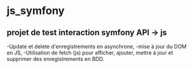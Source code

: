 # js_symfony
## projet de test interaction symfony API -> js
-Update et delete d'enregistrements en asynchrone,
-mise à jour du DOM en JS,
-Utilisation de fetch (js) pour afficher, ajouter, mettre à jour et supprimer
des enregistrements en BDD.
